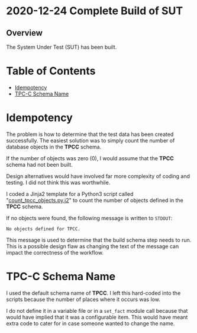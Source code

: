 2020-12-24 Complete Build of SUT
================================

Overview
--------

The System Under Test (SUT) has been built.

Table of Contents
=================

* [Idempotency](#idempotency)
* [TPC-C Schema Name](#tpc-c-schema-name)

Idempotency
===========

The problem is how to determine that the test data has been created successfully.
The easiest solution was to simply count the number of database objects in the
__TPCC__ schema.

If the number of objects was zero (0), I would assume that the __TPCC__ schema
had not been built.

Design alternatives would have involved far more complexity of coding and
testing. I did not think this was worthwhile.

I coded a Jinja2 template for a Python3 script called
"[count_tpcc_objects.py.j2](../templates/count_tpcc_objects.py.j2)"
to count the number of objects defined in the __TPCC__ schema.

If no objects were found, the following message is written to `STDOUT`:
```
No objects defined for TPCC.
```

This message is used to determine that the build schema step needs to run. This
is a possible design flaw as changing the text of the message can impact the
correctness of the workflow.

TPC-C Schema Name
=================

I used the default schema name of __TPCC__. I left this hard-coded into the
scripts because the number of places where it occurs was low.

I do not define it in a variable file or in a `set_fact` module call because
that would have implied that it was a configurable item. This would have meant
extra code to cater for in case someone wanted to change the name.
